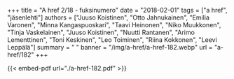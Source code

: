 +++
title = "A href 2/18 - fuksinumero"
date = "2018-02-01"
tags = ["a href", "jäsenlehti"]
authors = ["Juuso Koistinen", "Otto Jahnukainen", "Emilia Varonen", "Minna Kangaspuoskari", "Taavi Heinonen", "Niko Muukkonen", "Tinja Vaskelainen", "Juuso Koistinen", "Nuutti Rantanen", "Arimo Lementtinen", "Toni Keskinen", "Leo Toiminen", "Riina Kokkonen", "Leevi Leppälä"]
summary = " "
banner = "/img/a-href/a-href-182.webp"
url = "a-href/182"
+++

{{< embed-pdf url="./a-href-182.pdf" >}}
